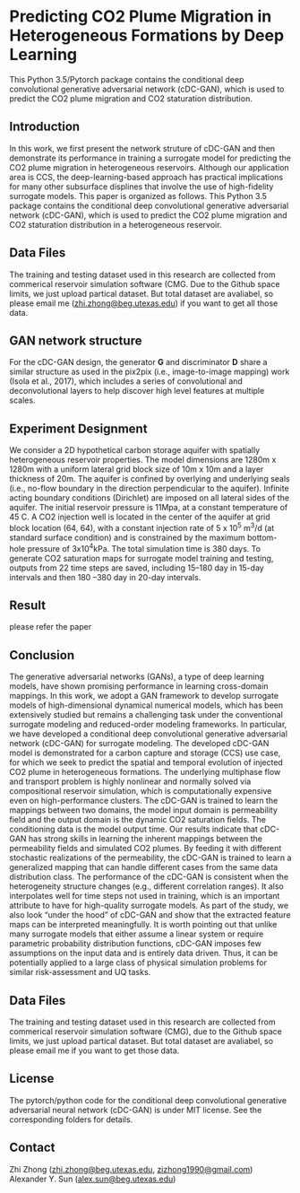 # Predicting CO2 Plume Migration in Heterogeneous Formations by Deep Learning
This Python 3.5/Pytorch package contains the conditional deep convolutional generative adversarial network (cDC-GAN), which is used to predict the CO2 plume migration and CO2 staturation distribution. 
## Introduction
In this work, we first present the network struture of cDC-GAN and then demonstrate its performance in training a surrogate model for predicting the CO2 plume migration in heterogeneous reservoirs. Although our application area is CCS, the deep-learning-based approach has practical implications for many other subsurface displines that involve the use of high-fidelity surrogate models. This paper is organized as follows. 
This Python 3.5 package contains the conditional deep convolutional generative adversarial network (cDC-GAN), which is used to predict the CO2 plume migration and CO2 staturation distribution in a heterogeneous reservoir. 
## Data Files
The training and testing dataset used in this research are collected from commerical reservoir simulation software (CMG. Due to the Github space limits, we just upload partical dataset. But total dataset are avaliabel, so please email me (zhi.zhong@beg.utexas.edu) if you want to get all those data. 
## GAN network structure
For the cDC-GAN design, the generator **__G__** and discriminator **__D__** share a similar structure as used in the pix2pix (i.e., image-to-image mapping) work (Isola et al., 2017), which includes a series of convolutional and deconvolutional layers to help discover high level features at multiple scales. 

## Experiment Designment
We consider a 2D hypothetical carbon storage aquifer with spatially heterogeneous reservoir properties. The model dimensions are 1280m x 1280m with a uniform lateral grid block size of 10m x 10m and a layer thickness of 20m. The aquifer is confined by overlying and underlying seals (i.e., no-flow boundary in the direction perpendicular to the aquifer). Infinite acting boundary conditions (Dirichlet) are imposed on all lateral sides of the aquifer. The initial reservoir pressure is 11Mpa, at a constant temperature of 45 C. A CO2 injection well is located in the center of the aquifer at grid block location (64, 64), with a constant injection rate of 5 x 10<sup>5</sup> m<sup>3</sup>/d (at standard surface condition) and is constrained by the maximum bottom-hole pressure of 3x10<sup>4</sup>kPa. The total simulation time is 380 days. To generate CO2 saturation maps for surrogate model training and testing, outputs from 22 time steps are saved, including 15–180 day in 15-day intervals and then 180 –380 day in 20-day intervals.
## Result
please refer the paper
## Conclusion 
The generative adversarial networks (GANs), a type of deep learning models, have shown promising performance in learning cross-domain mappings. In this work, we adopt a GAN framework to develop surrogate models of high-dimensional dynamical numerical models, which has been extensively studied but remains a challenging task under the conventional surrogate modeling and reduced-order modeling frameworks. In particular, we have developed a conditional deep convolutional generative adversarial network (cDC-GAN) for surrogate modeling. The developed cDC-GAN model is demonstrated for a carbon capture and storage (CCS) use case, for which we seek to predict the spatial and temporal evolution of injected CO2 plume in heterogeneous formations. The underlying multiphase flow and transport problem is highly nonlinear and normally solved via compositional reservoir simulation, which is computationally expensive even on high-performance clusters. The cDC-GAN is trained to learn the mappings between two domains, the model input domain is permeability field and the output domain is the dynamic CO2 saturation fields. The conditioning data is the model output time. Our results indicate that cDC-GAN has strong skills in learning the inherent mappings between the permeability fields and simulated CO2 plumes. By feeding it with different stochastic realizations of the permeability, the cDC-GAN is trained to learn a generalized mapping that can handle different cases from the same data distribution class. The performance of the cDC-GAN is consistent when the heterogeneity structure changes (e.g., different correlation ranges). It also interpolates well for time steps not used in training, which is an important attribute to have for high-quality surrogate models. As part of the study, we also look “under the hood” of cDC-GAN and show that the extracted feature maps can be interpreted meaningfully. It is worth pointing out that unlike many surrogate models that either assume a linear system or require parametric probability distribution functions, cDC-GAN imposes few assumptions on the input data and is entirely data driven. Thus, it can be potentially applied to a large class of physical simulation problems for similar risk-assessment and UQ tasks.
## Data Files
The training and testing dataset used in this research are collected from commerical reservoir simulation software (CMG), due to the Github space limits, we just upload partical dataset. But total dataset are avaliabel, so please email me if you want to get those data. 

## License
The pytorch/python code for the conditional deep convolutional generative adversarial neural network (cDC-GAN) is under MIT license. See the corresponding folders for details.

## Contact
Zhi Zhong (zhi.zhong@beg.utexas.edu, zizhong1990@gmail.com)
Alexander Y. Sun (alex.sun@beg.utexas.edu)

